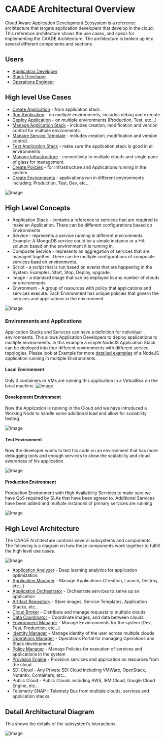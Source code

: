 # CAADE Architectural Overview

Cloud Aware Application Development Ecosystem is a reference architecture that 
targets application developers that develop in the cloud. This reference architecture shows the use cases,
and specs for implementing the CAADE Architecture. The architecture is broken up into several different
components and sections.

## Users

 * [Application Developer](Actors/ApplicationDeveloper/README.md)
 * [Stack Developer](Actors/StackDeveloper/README.md)
 * [Operations Engineer](Actors/OperationsManageer/README.md)

## High level Use Cases

* [Create Application](UseCases/CreateApplication/README.md) - from application stack.
* [Run Application](UseCases/RunApplication/README.md) - on multiple environments, includes debug and execute
* [Deploy Application](UseCases/DeployApplication/README.md) - on multiple environments (Production, Test, etc...)
* [Manage Application Stack](UseCases/ManageApplicationStack/README.md) - includes creation, modification and version control for multiple environments.
* [Manage Service Template](UseCases/ManageServiceTemplate/README.md) - includes creation, modification and version control.
* [Test Application Stack](UseCases/TestApplicationStack/README.md) - make sure the application stack is good in all environments
* [Manage Infrastructure](UseCases/ManageInfrastructure/README.md) - connectivity to multiple clouds and single pane of glass for management.
* [Create Policies](UseCases/CreatePolicies/README.md) - for Infrastructure and Applications running in the system
* [Create Environments](UseCases/CreateEnvironments/README.md) - applications run in different environments including: Production, Test, Dev, etc...

![Image](UseCases/HighLevelUseCases.png)

## High Level Concepts
* Application Stack - contains a reference to services that are required to make an Application. There can be different 
configurations based on Environments
* Service -  represents a service running in different environments. Example: A MongoDB service could be a simple 
instance or a HA solution based on the environment it is running in.
* Composite Service - represents an aggregation of services that are managed together. There can be multiple 
configurations of composite services basd on environments.
* Script - a script that is run based on events that are happening in the System. Examples. Start, Stop, Deploy, upgrade.
* Image - a standard image that can be deployed to any number of clouds or environments.
* Envronment - A group of resources with policy that applications and services execute. Each Environment has unique 
policies that govern the services and applications in the environment.

![Image](HighLevelConcepts.png)

### Environments and Applications

Application Stacks and Services can have a definition for individual environments. This allows
Application Developers to deploy applications to multiple environments.  In this example a simple 
NodeJS Application Stack can be deployed into four different environments with different service
topologies. Please look at Example for more [detailed examples](Examples/README.md) of a NodeJS application running in
multiple Environments.

#### Local Environment 

Only 3 containers or VMs are running this application in a VirtualBox
on the local machine.
![Image](ApplicationsEnvironmentsLocal.png)

#### Development Environment 

Now the Application is running in the Cloud and we have introduced a
Working Node to handle some additional load and allow for scalability testing.

![Image](ApplicationsEnvironmentsDevelopment.png)


#### Test Environment

Now the developer wants to test his code on an environment that has more debugging tools and
enough services to show the scalability and cloud awareness of his application.


![Image](ApplicationsEnvironmentsTest.png)

#### Production Environment

Production Environment with High Availability Services to make sure we have QoS required by
SLAs that have been agreed to. Additional Services have been added and multiple instances of
primary services are running.

![Image](ApplicationsEnvironmentsProduction.png)

## High Level Architecture
The CAADE Architecture contains several subsystems and components. The following is a diagram on
how these components work together to fulfill the high level use cases.

![Image](SummaryArchitecture.png)

* [Application Analyzer](ApplicationAnalyzer/README.md) - Deep learning analytics for application optimization
* [Application Manager](ApplicationManager/README.md) - Manage Applications (Creation, Launch, Destroy, etc...)
* [Application Orchestrator](ApplicationOrchestrator/README.md) - Orchestrate services to serve up an application
* [Artifact Repository](ArtifactRepository/README.md) - Store images, Service Templates, Application Stacks, etc...
* [Cloud Broker](CloudBroker/README.md) - Distribute and manage requests to multiple clouds
* [Data Coordinator](DataCoordinator/README.md) - Coordinate images, and data between clouds
* [Environment Manager](EnvironmentManager/README.md) - Manage Envinronments for the system (Dev, Test, Production, etc...)
* [Identity Manager](IdentityManager/README.md) - Manage identity of the user across multiple clouds
* [Operations Manager](OperationsManager/overivew.md) - Operations Portal for managing Operations and Stack development. 
* [Policy Manager](PolicyManager/README.md) - Manage Policies for execution of services and applications in the system
* [Provision Engine](ProvisionEngine/README.md) - Provision services and application on resources from the cloud
* SDI Cloud - Any Private SDI Cloud including VMWare, OpenStack, Nutantix, Containers, etc...
* Public Cloud - Public Clouds including AWS, IBM Cloud, Google Cloud Engine, etc...
* Telemetry SNAP - Telemety Bus from multiple clouds, services and application stacks.

## Detail Architectural Diagram
This shows the details of the subsystem's interactions

![Image](TopLevelArchitecture.png)
